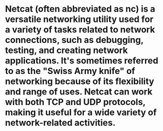 # Netcat (often abbreviated as nc) is a versatile networking utility used for a variety of tasks related to network connections, such as debugging, testing, and creating network applications. It's sometimes referred to as the "Swiss Army knife" of networking because of its flexibility and range of uses. Netcat can work with both TCP and UDP protocols, making it useful for a wide variety of network-related activities.

